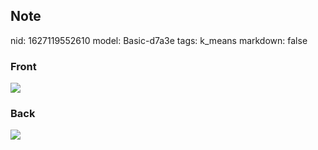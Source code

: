 ## Note
nid: 1627119552610
model: Basic-d7a3e
tags: k_means
markdown: false

### Front
<img src="paste-9fb3283706b90562e62bfb7b1a84158860027140.jpg">

### Back
<img src="paste-fc7a4bcd4951c8f58ffbe83d950ca99e65747445.jpg">
